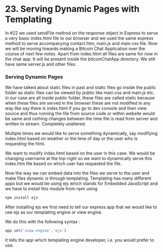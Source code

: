 # 23. Serving Dynamic Pages with Templating



In #22 we used sendFile method on the response object in Express to serve a very basic index.html file to our browser and we used the same express method to serve accompanying contact.htm, main.js and main.css file. Now we will be moving towards making a Bitcoin Chat Application over the course of next few notes. Apart from index.html all files are same for now in the chat app. It will be present inside the bitcoinChatApp directory. We still have same server.js and other files.



### Serving Dynamic Pages

We have talked about static files in past and static files go inside the public folder as static files can be viewed by public like main.css and main.js etc. in our case are all inside public folder, these files are called static because when these files are served in the browser these are not modified in any way like say there is index.html if you go to dev console and then view source and thus running the file from source code or within website would be same and nothing changes between the time file is read from server and written to stream. Completely unaltered.



Multiple times we would like to serve something dynamically, say modifying index.html based on weather or the time of day or the user who is requesting the html.

We want to modify index.html based on the user in this case. We would be changing username at the top-right so we want to dynamically serve this index.htm file based on which user has requested the file. 

Now the way we can embed data into the files we serve to the user and make files dynamic is through templating. Templating has many different apps but we would be using ejs which stands for Embedded JavaScript and we have to install this module from npm using

```bash
npm install ejs
```



After installing ejs we first need to tell our express app that we would like to use ejs as our templating engine or view engine.

We do this with the following syntax :

```javascript
app.set('view engine','ejs')
```

It tells the app which templating engine developer, i.e. you would prefer to use.	 